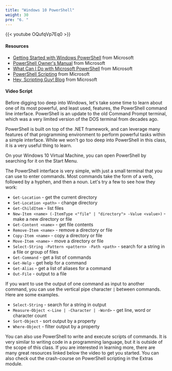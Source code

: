 ```yaml
---
title: "Windows 10 PowerShell"
weight: 30
pre: "6. "
---
```


{{< youtube OQufqVp7Eq0 >}}

#### Resources

* [Getting Started with Windows PowerShell](https://docs.microsoft.com/en-us/powershell/scripting/getting-started/getting-started-with-windows-powershell?view=powershell-6) from Microsoft
* [PowerShell Owner's Manual](https://docs.microsoft.com/en-us/previous-versions/windows/it-pro/windows-powershell-1.0/ee221100(v=msdn.10)) from Microsoft
* [What Can I Do with Microsoft PowerShell](https://docs.microsoft.com/en-us/previous-versions/windows/it-pro/windows-powershell-1.0/ee332526(v=msdn.10)) from Microsoft
* [PowerShell Scripting](https://docs.microsoft.com/en-us/powershell/scripting/powershell-scripting?view=powershell-6) from Microsoft
* [Hey, Scripting Guy! Blog](https://blogs.technet.microsoft.com/heyscriptingguy/) from Microsoft

#### Video Script

Before digging too deep into Windows, let's take some time to learn about one of its most powerful, and least used, features, the PowerShell command line interface. PowerShell is an update to the old Command Prompt terminal, which was a very limited version of the DOS terminal from decades ago.

PowerShell is built on top of the .NET framework, and can leverage many features of that programming environment to perform powerful tasks within a simple interface. While we won't go too deep into PowerShell in this class, it is a very useful thing to learn.

On your Windows 10 Virtual Machine, you can open PowerShell by searching for it on the Start Menu.

The PowerShell interface is very simple, with just a small terminal that you can use to enter commands. Most commands take the form of a verb, followed by a hyphen, and then a noun. Let's try a few to see how they work:

* `Get-Location` - get the current directory
* `Set-Location <path>` - change directory
* `Get-ChildItem` - list files
* `New-Item <name> (-ItemType <"file" | "directory"> -Value <value>)` - make a new directory or file
* `Get-Content <name>` - get file contents
* `Remove-Item <name>` - remove a directory or file
* `Copy-Item <name>` - copy a directory or file
* `Move-Item <name>` - move a directory or file
* `Select-String -Pattern <pattern> -Path <path>` - search for a string in a file or group of files
* `Get-Command` - get a list of commands
* `Get-Help` - get help for a command
* `Get-Alias` - get a list of aliases for a command
* `Out-File` - output to a file

If you want to use the output of one command as input to another command, you can use the vertical pipe character `|` between commands. Here are some examples.

* `Select-String` - search for a string in output
* `Measure-Object <-Line | -Character | -Word>` - get line, word or character count
* `Sort-Object` - sort output by a property
* `Where-Object` - filter output by a property

You can also use PowerShell to write and execute scripts of commands. It is very similar to writing code in a programming language, but it is outside of the scope of this class. If you are interested in learning more, there are many great resources linked below the video to get you started. You can also check out the crash-course on PowerShell scripting in the Extras module.

